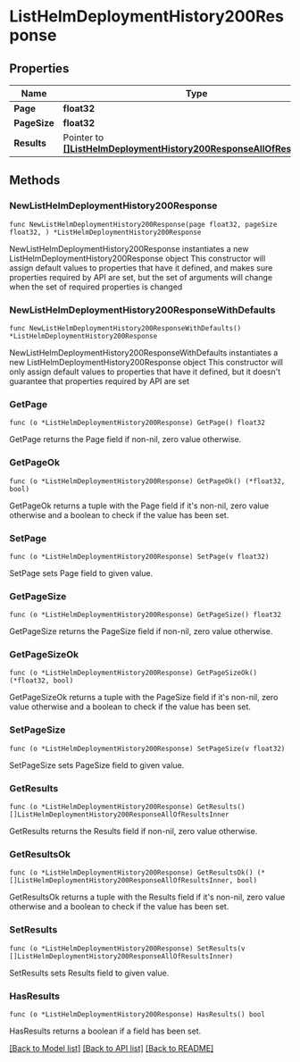 # ListHelmDeploymentHistory200Response

## Properties

Name | Type | Description | Notes
------------ | ------------- | ------------- | -------------
**Page** | **float32** |  | 
**PageSize** | **float32** |  | 
**Results** | Pointer to [**[]ListHelmDeploymentHistory200ResponseAllOfResultsInner**](ListHelmDeploymentHistory200ResponseAllOfResultsInner.md) |  | [optional] 

## Methods

### NewListHelmDeploymentHistory200Response

`func NewListHelmDeploymentHistory200Response(page float32, pageSize float32, ) *ListHelmDeploymentHistory200Response`

NewListHelmDeploymentHistory200Response instantiates a new ListHelmDeploymentHistory200Response object
This constructor will assign default values to properties that have it defined,
and makes sure properties required by API are set, but the set of arguments
will change when the set of required properties is changed

### NewListHelmDeploymentHistory200ResponseWithDefaults

`func NewListHelmDeploymentHistory200ResponseWithDefaults() *ListHelmDeploymentHistory200Response`

NewListHelmDeploymentHistory200ResponseWithDefaults instantiates a new ListHelmDeploymentHistory200Response object
This constructor will only assign default values to properties that have it defined,
but it doesn't guarantee that properties required by API are set

### GetPage

`func (o *ListHelmDeploymentHistory200Response) GetPage() float32`

GetPage returns the Page field if non-nil, zero value otherwise.

### GetPageOk

`func (o *ListHelmDeploymentHistory200Response) GetPageOk() (*float32, bool)`

GetPageOk returns a tuple with the Page field if it's non-nil, zero value otherwise
and a boolean to check if the value has been set.

### SetPage

`func (o *ListHelmDeploymentHistory200Response) SetPage(v float32)`

SetPage sets Page field to given value.


### GetPageSize

`func (o *ListHelmDeploymentHistory200Response) GetPageSize() float32`

GetPageSize returns the PageSize field if non-nil, zero value otherwise.

### GetPageSizeOk

`func (o *ListHelmDeploymentHistory200Response) GetPageSizeOk() (*float32, bool)`

GetPageSizeOk returns a tuple with the PageSize field if it's non-nil, zero value otherwise
and a boolean to check if the value has been set.

### SetPageSize

`func (o *ListHelmDeploymentHistory200Response) SetPageSize(v float32)`

SetPageSize sets PageSize field to given value.


### GetResults

`func (o *ListHelmDeploymentHistory200Response) GetResults() []ListHelmDeploymentHistory200ResponseAllOfResultsInner`

GetResults returns the Results field if non-nil, zero value otherwise.

### GetResultsOk

`func (o *ListHelmDeploymentHistory200Response) GetResultsOk() (*[]ListHelmDeploymentHistory200ResponseAllOfResultsInner, bool)`

GetResultsOk returns a tuple with the Results field if it's non-nil, zero value otherwise
and a boolean to check if the value has been set.

### SetResults

`func (o *ListHelmDeploymentHistory200Response) SetResults(v []ListHelmDeploymentHistory200ResponseAllOfResultsInner)`

SetResults sets Results field to given value.

### HasResults

`func (o *ListHelmDeploymentHistory200Response) HasResults() bool`

HasResults returns a boolean if a field has been set.


[[Back to Model list]](../README.md#documentation-for-models) [[Back to API list]](../README.md#documentation-for-api-endpoints) [[Back to README]](../README.md)


